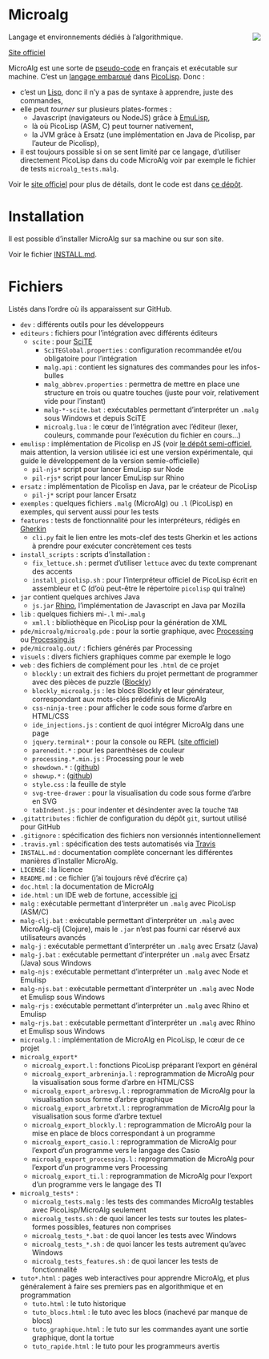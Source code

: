 Microalg
========

<a href="https://travis-ci.org/Microalg/microalg" style="float:right;">
<img src="https://travis-ci.org/Microalg/microalg.svg?branch=master"></a>

Langage et environnements dédiés à l’algorithmique.

[Site officiel](http://microalg.info/)

MicroAlg est une sorte de [pseudo-code](https://fr.wikipedia.org/wiki/Pseudo-code)
en français et exécutable sur machine. C’est un [langage
embarqué](https://fr.wikipedia.org/wiki/Langage_d%C3%A9di%C3%A9#Langages_d.C3.A9di.C3.A9s_internes_et_externes)
dans [PicoLisp](http://picolisp.com). Donc :

* c’est un [Lisp](http://fr.wikipedia.org/wiki/Lisp), donc il n’y a pas de
  syntaxe à apprendre, juste des commandes,
* elle peut *tourner* sur plusieurs plates-formes :
    * Javascript (navigateurs ou NodeJS) grâce à
      [EmuLisp](http://grahack.github.io/EmuLisp),
    * là où PicoLisp (ASM, C) peut tourner nativement,
    * la JVM grâce à Ersatz (une implémentation en Java de Picolisp, par
      l’auteur de Picolisp),
* il est toujours possible si on se sent limité par ce langage, d’utiliser
  directement PicoLisp dans du code MicroAlg voir par exemple le fichier de
  tests `microalg_tests.malg`.

Voir le [site officiel](http://microalg.info/) pour plus de détails, dont le
code est dans [ce dépôt](https://github.com/Microalg/microalg.github.io).

Installation
============

Il est possible d’installer MicroAlg sur sa machine ou sur son site.

Voir le fichier [INSTALL.md](https://github.com/Microalg/Microalg/blob/latest/INSTALL.md).

Fichiers
========

Listés dans l’ordre où ils apparaissent sur GitHub.

* `dev` : différents outils pour les développeurs
* `editeurs` : fichiers pour l’intégration avec différents éditeurs
    * `scite` : pour [SciTE](http://www.scintilla.org/SciTE.html)
        * `SciTEGlobal.properties` : configuration recommandée et/ou obligatoire
          pour l’intégration
        * `malg.api` : contient les signatures des commandes pour les
          infos-bulles
        * `malg_abbrev.properties` : permettra de mettre en place une structure
          en trois ou quatre touches (juste pour voir, relativement vide pour
          l’instant)
        * `malg-*-scite.bat` : exécutables permettant d’interpréter un `.malg`
           sous Windows et depuis SciTE
        * `microalg.lua` : le cœur de l’intégration avec l’éditeur (lexer,
          couleurs, commande pour l’exécution du fichier en cours…)
* `emulisp` : implémentation de Picolisp en JS (voir
  [le dépôt semi-officiel](https://github.com/grahack/emulisp), mais attention,
  la version utilisée ici est une version expérimentale, qui guide le
  développement de la version semie-officielle)
    * `pil-njs*` script pour lancer EmuLisp sur Node
    * `pil-rjs*` script pour lancer EmuLisp sur Rhino
* `ersatz` : implémentation de Picolisp en Java, par le créateur de PicoLisp
    * `pil-j*` script pour lancer Ersatz
* `exemples` : quelques fichiers `.malg` (MicroAlg) ou `.l` (PicoLisp) en
  exemples, qui servent aussi pour les tests
* `features` : tests de fonctionnalité pour les interpréteurs, rédigés en
  [Gherkin](https://github.com/cucumber/cucumber/wiki/Gherkin)
    * `cli.py` fait le lien entre les mots-clef des tests Gherkin et les
      actions à prendre pour exécuter concrètement ces tests
* `install_scripts` : scripts d’installation :
    * `fix_lettuce.sh` : permet d’utiliser `lettuce` avec du texte comprenant
      des accents
    * `install_picolisp.sh` : pour l’interpréteur officiel de PicoLisp écrit en
      assembleur et C
      (d’où peut-être le répertoire `picolisp` qui traîne)
* `jar` contient quelques archives Java
    * `js.jar` [Rhino](https://developer.mozilla.org/fr/docs/Rhino),
      l’implémentation de Javascript en Java par Mozilla
* `lib` : quelques fichiers mi-`.l` mi-`.malg`
    * `xml.l` : bibliothèque en PicoLisp pour la génération de XML
* `pde/microalg/microalg.pde` : pour la sortie graphique, avec
  [Processing](http://processing.org/) ou [Processing.js](http://processingjs.org/)
* `pde/microalg.out/` : fichiers générés par Processing
* `visuels` : divers fichiers graphiques comme par exemple le logo
* `web` : des fichiers de complément pour les `.html` de ce projet
    * `blockly` : un extrait des fichiers du projet permettant de programmer
      avec des pièces de puzzle ([Blockly](http://code.google.com/p/blockly/))
    * `blockly_microalg.js` : les blocs Blockly et leur générateur,
      correspondant aux mots-clés prédéfinis de MicroAlg
    * `css-ninja-tree` : pour afficher le code sous forme d’arbre en HTML/CSS
    * `ide_injections.js` : contient de quoi intégrer MicroAlg dans une page
    * `jquery.terminal*` : pour la console ou REPL ([site officiel](http://terminal.jcubic.pl/))
    * `parenedit.*` : pour les parenthèses de couleur
    * `processing.*.min.js` : Processing pour le web
    * `showdown.*` : ([github](https://github.com/coreyti/showdown))
    * `showup.*` : ([github](https://github.com/upstage/showup))
    * `style.css` : la feuille de style
    * `svg-tree-drawer` : pour la visualisation du code sous forme d’arbre en SVG
    * `tabIndent.js` : pour indenter et désindenter avec la touche `TAB`
* `.gitattributes` : fichier de configuration du dépôt `git`, surtout utilisé
  pour GitHub
* `.gitignore` : spécification des fichiers non versionnés intentionnellement
* `.travis.yml` : spécification des tests automatisés via [Travis](http://travis-ci.org/)
* `INSTALL.md` : documentation complète concernant les différentes manières
  d’installer MicroAlg.
* `LICENSE` : la licence
* `README.md` : ce fichier (j’ai toujours rêvé d’écrire ça)
* `doc.html` : la documentation de MicroAlg
* `ide.html` : un IDE web de fortune, accessible [ici](http://microalg.info/ide.html)
* `malg` : exécutable permettant d’interpréter un `.malg` avec PicoLisp (ASM/C)
* `malg-clj.bat` : exécutable permettant d’interpréter un `.malg` avec MicroAlg-clj
  (Clojure), mais le `.jar` n’est pas fourni car réservé aux utilisateurs
  avancés
* `malg-j` : exécutable permettant d’interpréter un `.malg` avec Ersatz (Java)
* `malg-j.bat` : exécutable permettant d’interpréter un `.malg` avec Ersatz (Java)
  sous Windows
* `malg-njs` : exécutable permettant d’interpréter un `.malg` avec Node et Emulisp
* `malg-njs.bat` : exécutable permettant d’interpréter un `.malg` avec Node et Emulisp
  sous Windows
* `malg-rjs` : exécutable permettant d’interpréter un `.malg` avec Rhino et Emulisp
* `malg-rjs.bat` : exécutable permettant d’interpréter un `.malg` avec Rhino et Emulisp
  sous Windows
* `microalg.l` : implémentation de MicroAlg en PicoLisp, le cœur de ce projet
* `microalg_export*`
    * `microalg_export.l` : fonctions PicoLisp préparant l’export en général
    * `microalg_export_arbreninja.l` : reprogrammation de MicroAlg pour la visualisation sous forme d’arbre en HTML/CSS
    * `microalg_export_arbresvg.l` : reprogrammation de MicroAlg pour la visualisation sous forme d’arbre graphique
    * `microalg_export_arbretxt.l` : reprogrammation de MicroAlg pour la visualisation sous forme d’arbre textuel
    * `microalg_export_blockly.l` : reprogrammation de MicroAlg pour la mise en place de blocs correspondant à un programme
    * `microalg_export_casio.l` : reprogrammation de MicroAlg pour l’export d’un programme vers le langage des Casio
    * `microalg_export_processing.l` : reprogrammation de MicroAlg pour l’export d’un programme vers Processing
    * `microalg_export_ti.l` :  reprogrammation de MicroAlg pour l’export d’un programme vers le langage des TI
* `microalg_tests*` :
    * `microalg_tests.malg` : les tests des commandes MicroAlg testables avec
      PicoLisp/MicroAlg seulement
    * `microalg_tests.sh` :  de quoi lancer les tests sur toutes les
                             plates-formes possibles, features non comprises
    * `microalg_tests_*.bat` : de quoi lancer les tests avec Windows
    * `microalg_tests_*.sh` :  de quoi lancer les tests autrement qu’avec Windows
    * `microalg_tests_features.sh` : de quoi lancer les tests de fonctionnalité
* `tuto*.html` : pages web interactives pour apprendre MicroAlg, et plus
  généralement à faire ses premiers pas en algorithmique et en programmation
    * `tuto.html` : le tuto historique
    * `tuto_blocs.html` : le tuto avec les blocs (inachevé par manque de blocs)
    * `tuto_graphique.html` : le tuto sur les commandes ayant une sortie graphique, dont la tortue
    * `tuto_rapide.html` : le tuto pour les programmeurs avertis
